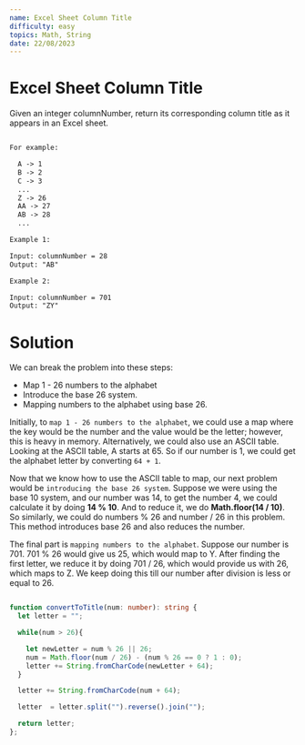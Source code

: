 ```yaml
---
name: Excel Sheet Column Title
difficulty: easy
topics: Math, String
date: 22/08/2023
---
```


# Excel Sheet Column Title

Given an integer columnNumber, return its corresponding column title as it appears in an Excel sheet.

```txt:example.txt

For example:

  A -> 1
  B -> 2
  C -> 3
  ...
  Z -> 26
  AA -> 27
  AB -> 28
  ...

Example 1:

Input: columnNumber = 28
Output: "AB"

Example 2:

Input: columnNumber = 701
Output: "ZY"

```

# Solution

We can break the problem into these steps:

- Map 1 - 26 numbers to the alphabet
- Introduce the base 26 system.
- Mapping numbers to the alphabet using base 26.

Initially, to `map 1 - 26 numbers to the alphabet`, we could use a map where the key would be the number and the value would be the letter; however, this is heavy in memory. Alternatively, we could also use an ASCII table. Looking at the ASCII table, A starts at 65. So if our number is 1, we could get the alphabet letter by converting `64 + 1`.

Now that we know how to use the ASCII table to map, our next problem would be `introducing the base 26 system`. Suppose we were using the base 10 system, and our number was 14, to get the number 4, we could calculate it by doing **14 % 10**. And to reduce it, we do **Math.floor(14 / 10)**. So similarly, we could do numbers % 26 and number / 26 in this problem. This method introduces base 26 and also reduces the number.

The final part is `mapping numbers to the alphabet`. Suppose our number is 701. 701 % 26 would give us 25, which would map to Y. After finding the first letter, we reduce it by doing 701 / 26, which would provide us with 26, which maps to Z. We keep doing this till our number after division is less or equal to 26.

```js:solution.ts showLineNumbers

function convertToTitle(num: number): string {
  let letter = "";

  while(num > 26){

    let newLetter = num % 26 || 26;
    num = Math.floor(num / 26) - (num % 26 == 0 ? 1 : 0);
    letter += String.fromCharCode(newLetter + 64);
  }

  letter += String.fromCharCode(num + 64);

  letter  = letter.split("").reverse().join("");

  return letter;
};

```

